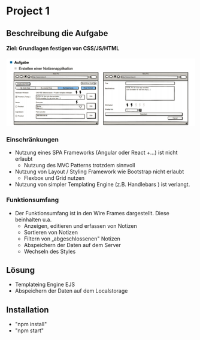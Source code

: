 # Project 1 
## Beschreibung die Aufgabe
#### Ziel: Grundlagen festigen von CSS/JS/HTML
![](assets/WireFrameScreenshotProject1.png)

### Einschränkungen
* Nutzung eines SPA Frameworks (Angular oder React +...) ist nicht erlaubt
  * Nutzung des MVC Patterns trotzdem sinnvoll
* Nutzung von Layout / Styling Framework wie Bootstrap nicht erlaubt
  * Flexbox und Grid nutzen
* Nutzung von simpler Templating Engine (z.B. Handlebars ) ist verlangt.

### Funktionsumfang
* Der Funktionsumfang ist in den Wire Frames dargestellt. Diese beinhalten u.a.
  * Anzeigen, editieren und erfassen von Notizen
  * Sortieren von Notizen
  * Filtern von „abgeschlossenen" Notizen
  * Abspeichern der Daten auf dem Server
  * Wechseln des Styles
## Lösung
* Templateing Engine EJS 
* Abspeichern der Daten auf dem Localstorage

## Installation
* "npm install"
* "npm start"
